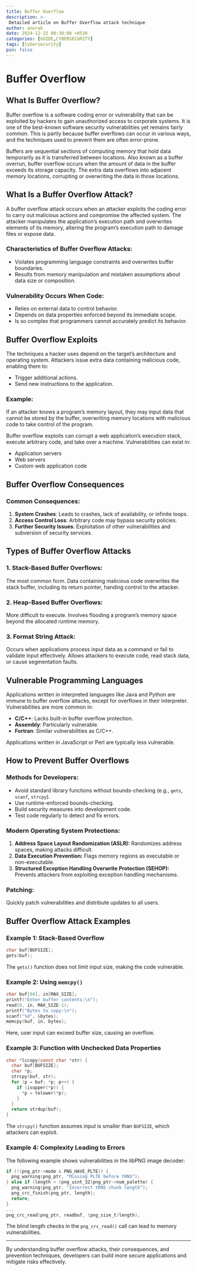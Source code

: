 ```yaml
---
title: Buffer Overflow
description: >-
 Detailed article on Buffer Overflow attack technique
author: anorak
date: 2024-12-15 00:30:00 +0530
categories: [GUIDE,CYBERSECURITY]
tags: [Cybersecurity]
pin: false
---
```

# Buffer Overflow

## What Is Buffer Overflow?

Buffer overflow is a software coding error or vulnerability that can be exploited by hackers to gain unauthorized access to corporate systems. It is one of the best-known software security vulnerabilities yet remains fairly common. This is partly because buffer overflows can occur in various ways, and the techniques used to prevent them are often error-prone.

Buffers are sequential sections of computing memory that hold data temporarily as it is transferred between locations. Also known as a buffer overrun, buffer overflow occurs when the amount of data in the buffer exceeds its storage capacity. The extra data overflows into adjacent memory locations, corrupting or overwriting the data in those locations.

## What Is a Buffer Overflow Attack?

A buffer overflow attack occurs when an attacker exploits the coding error to carry out malicious actions and compromise the affected system. The attacker manipulates the application’s execution path and overwrites elements of its memory, altering the program’s execution path to damage files or expose data.

### Characteristics of Buffer Overflow Attacks:
- Violates programming language constraints and overwrites buffer boundaries.
- Results from memory manipulation and mistaken assumptions about data size or composition.

### Vulnerability Occurs When Code:
- Relies on external data to control behavior.
- Depends on data properties enforced beyond its immediate scope.
- Is so complex that programmers cannot accurately predict its behavior.

## Buffer Overflow Exploits

The techniques a hacker uses depend on the target’s architecture and operating system. Attackers issue extra data containing malicious code, enabling them to:

- Trigger additional actions.
- Send new instructions to the application.

### Example:
If an attacker knows a program’s memory layout, they may input data that cannot be stored by the buffer, overwriting memory locations with malicious code to take control of the program.

Buffer overflow exploits can corrupt a web application’s execution stack, execute arbitrary code, and take over a machine. Vulnerabilities can exist in:
- Application servers
- Web servers
- Custom web application code

## Buffer Overflow Consequences

### Common Consequences:
1. **System Crashes**: Leads to crashes, lack of availability, or infinite loops.
2. **Access Control Loss**: Arbitrary code may bypass security policies.
3. **Further Security Issues**: Exploitation of other vulnerabilities and subversion of security services.

## Types of Buffer Overflow Attacks

### 1. Stack-Based Buffer Overflows:
The most common form. Data containing malicious code overwrites the stack buffer, including its return pointer, handing control to the attacker.

### 2. Heap-Based Buffer Overflows:
More difficult to execute. Involves flooding a program’s memory space beyond the allocated runtime memory.

### 3. Format String Attack:
Occurs when applications process input data as a command or fail to validate input effectively. Allows attackers to execute code, read stack data, or cause segmentation faults.

## Vulnerable Programming Languages

Applications written in interpreted languages like Java and Python are immune to buffer overflow attacks, except for overflows in their interpreter. Vulnerabilities are more common in:
- **C/C++**: Lacks built-in buffer overflow protection.
- **Assembly**: Particularly vulnerable.
- **Fortran**: Similar vulnerabilities as C/C++.

Applications written in JavaScript or Perl are typically less vulnerable.

## How to Prevent Buffer Overflows

### Methods for Developers:
- Avoid standard library functions without bounds-checking (e.g., `gets`, `scanf`, `strcpy`).
- Use runtime-enforced bounds-checking.
- Build security measures into development code.
- Test code regularly to detect and fix errors.

### Modern Operating System Protections:
1. **Address Space Layout Randomization (ASLR):** Randomizes address spaces, making attacks difficult.
2. **Data Execution Prevention:** Flags memory regions as executable or non-executable.
3. **Structured Exception Handling Overwrite Protection (SEHOP):** Prevents attackers from exploiting exception handling mechanisms.

### Patching:
Quickly patch vulnerabilities and distribute updates to all users.

## Buffer Overflow Attack Examples

### Example 1: Stack-Based Overflow
```c
char buf[BUFSIZE];
gets(buf);
```
The `gets()` function does not limit input size, making the code vulnerable.

### Example 2: Using `memcpy()`
```c
char buf[64], in[MAX_SIZE];
printf("Enter buffer contents:\n");
read(0, in, MAX_SIZE-1);
printf("Bytes to copy:\n");
scanf("%d", &bytes);
memcpy(buf, in, bytes);
```
Here, user input can exceed buffer size, causing an overflow.

### Example 3: Function with Unchecked Data Properties
```c
char *lccopy(const char *str) {
  char buf[BUFSIZE];
  char *p;
  strcpy(buf, str);
  for (p = buf; *p; p++) {
    if (isupper(*p)) {
      *p = tolower(*p);
    }
  }
  return strdup(buf);
}
```
The `strcpy()` function assumes input is smaller than `BUFSIZE`, which attackers can exploit.

### Example 4: Complexity Leading to Errors
The following example shows vulnerabilities in the libPNG image decoder:
```c
if (!(png_ptr->mode & PNG_HAVE_PLTE)) {
  png_warning(png_ptr, "Missing PLTE before tRNS");
} else if (length > (png_uint_32)png_ptr->num_palette) {
  png_warning(png_ptr, "Incorrect tRNS chunk length");
  png_crc_finish(png_ptr, length);
  return;
}
...
png_crc_read(png_ptr, readbuf, (png_size_t)length);
```
The blind length checks in the `png_crc_read()` call can lead to memory vulnerabilities.

---

By understanding buffer overflow attacks, their consequences, and prevention techniques, developers can build more secure applications and mitigate risks effectively.
